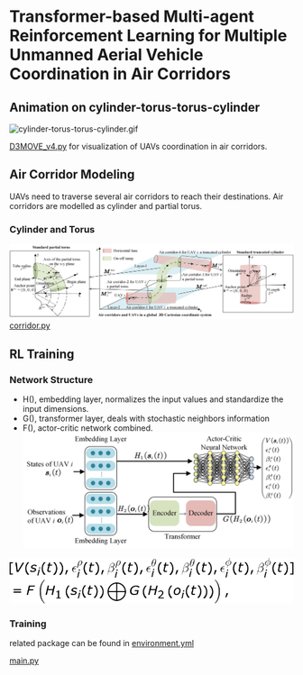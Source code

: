 # Transformer-based Multi-agent Reinforcement Learning for Multiple Unmanned Aerial Vehicle Coordination in Air Corridors
## Animation on cylinder-torus-torus-cylinder


![cylinder-torus-torus-cylinder.gif](test%20and%20visualization%2Fmd_present%2Fcylinder-torus-torus-cylinder.gif)

[D3MOVE_v4.py](test%20and%20visualization%2FD3MOVE_v4.py) for visualization of UAVs coordination in air corridors. 

##  Air Corridor Modeling
UAVs need to traverse several air corridors to reach their destinations.
Air corridors are modelled as cylinder and partial torus.
### Cylinder and Torus
![Air_corridor.jpg](test%20and%20visualization%2Fmd_present%2FAir_corridor.jpg)
[corridor.py](air_corridor%2Fd3%2Fcorridor%2Fcorridor.py)
## RL Training
### Network Structure
- H(), embedding layer, normalizes the input values and standardize the input dimensions.
- G(), transformer layer, deals with stochastic neighbors information
- F(), actor-critic network combined.
![TransRL.jpg](test%20and%20visualization%2Fmd_present%2FTransRL.jpg)


![network function.png](test%20and%20visualization%2Fmd_present%2Fnetwork%20function.png)

### Training
related package can be found in [environment.yml](environment.yml)

[main.py](rl_multi_3d_trans%2Fmain.py)


